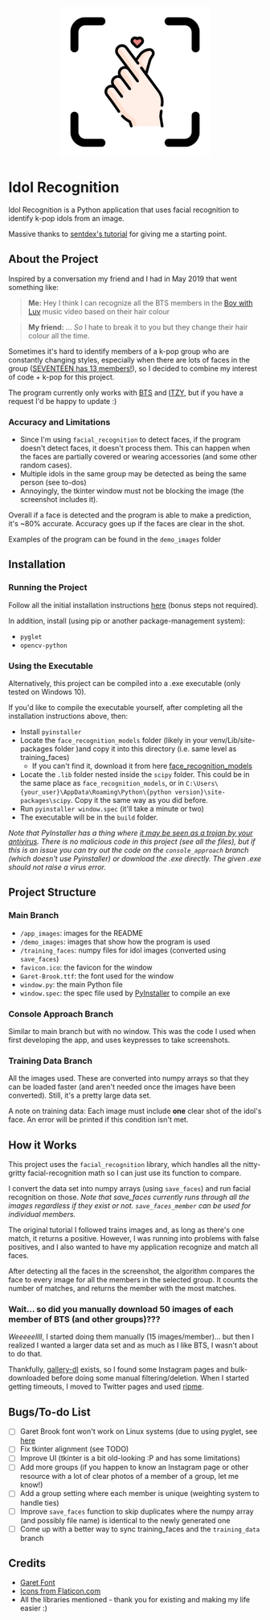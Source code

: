 <p align="center" >
    <img src="/app_images/2.png" width="300" height="300">
</p>

# Idol Recognition
Idol Recognition is a Python application that uses facial recognition to identify k-pop idols from an image.

Massive thanks to [sentdex's tutorial](https://pythonprogramming.net/facial-recognition-python/) for giving me a starting point.

## About the Project
Inspired by a conversation my friend and I had in May 2019 that went something like:

> **Me:** Hey I think I can recognize all the BTS members in the [Boy with Luv](https://www.youtube.com/watch?v=XsX3ATc3FbA) music video based on their hair colour

> **My friend:** ... *So* I hate to break it to you but they change their hair colour all the time.

Sometimes it's hard to identify members of a k-pop group who are constantly changing styles, especially when there are lots of faces in the group ([SEVENTEEN has 13 members!](https://en.wikipedia.org/wiki/Seventeen_(South_Korean_band))), so I decided to combine my interest of code + k-pop for this project.

The program currently only works with [BTS](https://en.wikipedia.org/wiki/BTS) and [ITZY](https://en.wikipedia.org/wiki/Itzy), but if you have a request I'd be happy to update :)

### Accuracy and Limitations
- Since I'm using `facial_recognition` to detect faces, if the program doesn't detect faces, it doesn't process them. This can happen when the faces are partially covered or wearing accessories (and some other random cases).
- Multiple idols in the same group may be detected as being the same person (see to-dos) 
- Annoyingly, the tkinter window must not be blocking the image (the screenshot includes it).

Overall if a face is detected and the program is able to make a prediction, it's ~80% accurate. Accuracy goes up if the faces are clear in the shot.

Examples of the program can be found in the `demo_images` folder
## Installation
### Running the Project
Follow all the initial installation instructions [here](https://pythonprogramming.net/facial-recognition-python/#General-Installation-Information) (bonus steps not required).

In addition, install (using pip or another package-management system):
- `pyglet`
- `opencv-python`

### Using the Executable
Alternatively, this project can be compiled into a .exe executable (only tested on Windows 10).

If you'd like to compile the executable yourself, after completing all the installation instructions above, then:
- Install `pyinstaller`
- Locate the `face_recognition_models` folder (likely in your venv/Lib/site-packages folder )and copy it into this directory (i.e. same level as training_faces) 
  - If you can't find it, download it from here [face_recognition_models](https://github.com/ageitgey/face_recognition_models)
- Locate the `.lib` folder nested inside the `scipy` folder. This could be in the same place as `face_recognition_models`, or in `C:\Users\{your_user}\AppData\Roaming\Python\{python version}\site-packages\scipy`. Copy it the same way as you did before.
- Run `pyinstaller window.spec` (it'll take a minute or two)
- The executable will be in the `build` folder.

*Note that PyInstaller has a thing where [it may be seen as a trojan by your antivirus](https://stackoverflow.com/questions/43777106/program-made-with-pyinstaller-now-seen-as-a-trojan-horse-by-avg). There is no malicious code in this project (see all the files), but if this is an issue you can try out the code on the `console_approach` branch (which doesn't use Pyinstaller) or download the .exe directly. The given .exe should not raise a virus error.*


## Project Structure
### Main Branch
- `/app_images`: images for the README
- `/demo_images`: images that show how the program is used
- `/training_faces`: numpy files for idol images (converted using `save_faces`)
- `favicon.ico`: the favicon for the window
- `Garet-Brook.ttf`: the font used for the window
- `window.py`: the main Python file
- `window.spec`: the spec file used by [PyInstaller](https://pyinstaller.readthedocs.io/en/stable/usage.html) to compile an exe 

### Console Approach Branch
Similar to main branch but with no window. This was the code I used when first developing the app, and uses keypresses to take screenshots. 

### Training Data Branch
All the images used. These are converted into numpy arrays so that they can be loaded faster (and aren't needed once the images have been converted). Still, it's a pretty large data set. 

A note on training data: Each image must include **one** clear shot of the idol's face. An error will be printed if this condition isn't met.

## How it Works
This project uses the `facial_recognition` library, which handles all the nitty-gritty facial-recognition math so I can just use its function to compare. 

I convert the data set into numpy arrays (using `save_faces`) and run facial recognition on those.
*Note that save_faces currently runs through all the images regardless if they exist or not. `save_faces_member` can be used for individual members.*

The original tutorial I followed trains images and, as long as there's one match, it returns a positive. However, I was running into problems with false positives, and I also wanted to have my application recognize and match all faces.

After detecting all the faces in the screenshot, the algorithm compares the face to every image for all the members in the selected group. It counts the number of matches, and returns the member with the most matches.

### Wait... so did you manually download 50 images of each member of BTS (and other groups)???
*Weeeeellll*, I started doing them manually (15 images/member)... but then I realized I wanted a larger data set and as much as I like BTS, I wasn't about to do that.

Thankfully, [gallery-dl](https://github.com/mikf/gallery-dl) exists, so I found some Instagram pages and bulk-downloaded before doing some manual filtering/deletion. When I started getting timeouts, I moved to Twitter pages and used [ripme](https://github.com/RipMeApp/ripme). 

## Bugs/To-do List
- [ ] Garet Brook font won't work on Linux systems (due to using pyglet, see [here](https://stackoverflow.com/a/61353191)
- [ ] Fix tkinter alignment (see TODO)
- [ ] Improve UI (tkinter is a bit old-looking :P and has some limitations)
- [ ] Add more groups (if you happen to know an Instagram page or other resource with a lot of clear photos of a member of a group, let me know!)
- [ ] Add a group setting where each member is unique (weighting system to handle ties)
- [ ] Improve `save_faces` function to skip duplicates where the numpy array (and possibly file name) is identical to the newly generated one
- [ ] Come up with a better way to sync training_faces and the `training_data` branch

## Credits
- [Garet Font](https://garet.spacetype.co/)
- [Icons from Flaticon.com](https://www.flaticon.com)
- All the libraries mentioned - thank you for existing and making my life easier :)